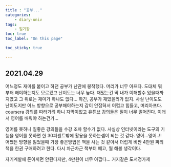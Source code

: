 ```yaml
---
title : "공부..."
categories:
    - diary-univ
tags:
    - 일기장
toc: true
toc_label: "On this page"

toc_sticky: true
    
---
```

## 2021.04.29
어느정도 재미를 붙이고 하던 공부가 난관에 봉착했다.
머리가 너무 아프다. 도대체 뭐 부터 해야하는지도 모르겠고 난이도는 너무 높다.
재밌는건 딱 내가 이해할수 있을때까지였고 그 위로는 재미가 하나도 없다...
하긴, 공부가 재밌을리가 없지. 사실 난이도도 난이도지만 어느 방향으로 공부해야하는지 감이 안잡혀서 어렵고 힘들고, 머리아프다. coursera 강의를 따라가려 하니 자막이없고 유튜브 강의들은 질이 너무 떨어진다. 이래서 영어를 배워야 하는건가...

영어를 못하니 질좋은 강의들을 수강 조차 할수가 없다. 사실상 인터넷이라는 도구의 기능을 영어를 못하면 한 30퍼센트밖에 활용을 못하는셈이 되는 것 같다. 영어...영어..!!
어쨌든 방향을 잃었을때 가장 좋은방법은 책을 사는 것 같아서
더럽게 비싼 4만원 짜리 책을 한권 구매하려고 한다.
다시 차근차근 책부터 떼고, 뭘 해볼 생각이다.

자기계발에 돈아끼면 안된다지만, 4만원이 너무 아깝다... 거지같은 도서정가제
